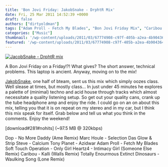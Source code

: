 ```yaml
---
title: 'Bon Jovi Friday: JakobSnake - DrphtR Mix'
date: Fri, 25 Mar 2011 14:52:39 +0000
draft: false
authors: ["dirtyoldman"]
tags: ["Adam Proll - Fetch My Blades", "Bon Jovi Friday Mix", "Caribou - Kalli (Walls Remix)", "Das Glow & Strip Steve - Calcium", "Dop - No More Daddy (Ame Remix)", "Drphtr mix", "Heartz4 - Intimacy Girl (Someone Else Remix)", "JakobSnake", "Marc Houle - Selection", "Soft Touch Operation - Only Girl", "Tony Planet - Azidwar", "Totally Enourmous Extinct Dinosaurs - Waulking Song (Lone Remix)"]
categories: ["Music"]
thumbnail: '/wp-content/uploads/2011/03/67774908-c97f-405b-a2ea-4b904364dfe7-150x150.jpg'
featured: '/wp-content/uploads/2011/03/67774908-c97f-405b-a2ea-4b904364dfe7-299x190.jpg'
---
```


[![](/wp-content/uploads/2011/03/67774908-c97f-405b-a2ea-4b904364dfe7.jpg "JacobSnake - DrphtR mix")](/2011/03/25/bon-jovi-friday-jacobsnake-drphtr-mix/67774908-c97f-405b-a2ea-4b904364dfe7/)

A Bon Jovi Friday on a Friday!?! What gives? The short answer, technical problems. This laptop is ancient. Anyway, moving on to the mix!

[JakobSnake](http://twitter.com/jakobsnake), one half of bteam, sent us this mix which simply oozes class. Well slease at times, but mostly class... In just under 45 minutes he explores a palette of (minimal) techno and acid house through tracks which almost necessitate a quality listening setup. So get out your quality cans, crank up the tube headphone amp and enjoy the ride. I could go on an on about this mix, telling you that it is on repeat on my stereo and in my car, but I think this mix speak for itself. Grab below and tell us what you think in the comments. Enjoy the weekend!

\[download#281#nohits\] (~97.5 MB @ 320kbps)

Dop - No More Daddy (Ame Remix) Marc Houle - Selection Das Glow & Strip Steve - Calcium Tony Planet - Azidwar Adam Proll - Fetch My Blades Soft Touch Operation - Only Girl Heartz4 - Intimacy Girl (Someone Else Remix) Caribou - Kalli (Walls Remix) Totally Enourmous Extinct Dinosaurs - Waulking Song (Lone Remix)

